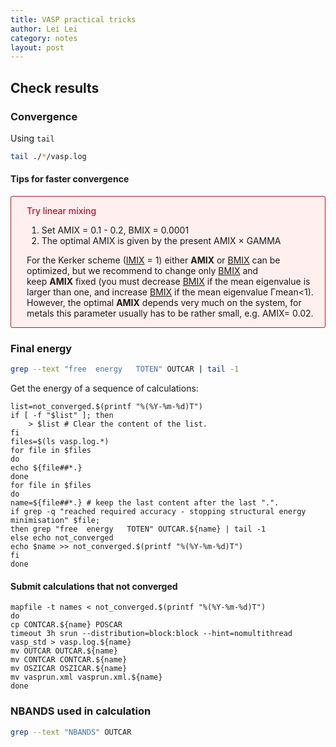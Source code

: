 ```yaml
---
title: VASP practical tricks
author: Lei Lei
category: notes
layout: post
---
```


## Check results
### Convergence
Using `tail`

```bash
tail ./*/vasp.log
```
#### Tips for faster convergence

<div style="border-width: 1px; border-style:solid; border-color: #b2182b; border-radius:3px; background-color: #FFEFEF;">
    <div style="padding-left: 25px; padding-right: 10px;">
        <p>
            <span style="color: #b2182b; font-weight: 550;">Try linear mixing</span>
            <ol>
            <li>Set AMIX = 0.1 - 0.2, BMIX = 0.0001</li>
            <li>The optimal AMIX is given by the present AMIX &times; GAMMA</li>
            </ol>
        </p>
        <p>
            For the Kerker scheme (<a href="https://www.vasp.at/wiki/index.php/IMIX">IMIX</a> = 1) either <b>AMIX</b> or <a href="https://www.vasp.at/wiki/index.php/BMIX">BMIX</a> can be optimized, but we recommend to change only <a href="https://www.vasp.at/wiki/index.php/BMIX">BMIX</a> and keep <b>AMIX</b> fixed (you must decrease <a href="https://www.vasp.at/wiki/index.php/BMIX">BMIX</a> if the mean eigenvalue is larger than one, and increase <a href="https://www.vasp.at/wiki/index.php/BMIX">BMIX</a> if the mean eigenvalue Γmean<1). However, the optimal <b>AMIX</b> depends very much on the system, for metals this parameter usually has to be rather small, e.g. AMIX= 0.02.
        </p>
    </div>
</div>

### Final energy

```bash
grep --text "free  energy   TOTEN" OUTCAR | tail -1
```

Get the energy of a sequence of calculations:

~~~shell
list=not_converged.$(printf "%(%Y-%m-%d)T")
if [ -f "$list" ]; then
    > $list # Clear the content of the list.
fi
files=$(ls vasp.log.*)
for file in $files
do
echo ${file##*.}
done
for file in $files
do
name=${file##*.} # keep the last content after the last ".".
if grep -q "reached required accuracy - stopping structural energy minimisation" $file;
then grep "free  energy   TOTEN" OUTCAR.${name} | tail -1
else echo not_converged
echo $name >> not_converged.$(printf "%(%Y-%m-%d)T")
fi
done
~~~

#### Submit calculations that not converged

~~~shell
mapfile -t names < not_converged.$(printf "%(%Y-%m-%d)T")
do
cp CONTCAR.${name} POSCAR
timeout 3h srun --distribution=block:block --hint=nomultithread vasp_std > vasp.log.${name}
mv OUTCAR OUTCAR.${name}
mv CONTCAR CONTCAR.${name}
mv OSZICAR OSZICAR.${name}
mv vasprun.xml vasprun.xml.${name}
done
~~~

### NBANDS used in calculation

```bash
grep --text "NBANDS" OUTCAR
```
